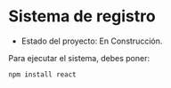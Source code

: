 <h1> Sistema de registro</h1>

- Estado del proyecto: En Construcción.

Para ejecutar el sistema, debes poner:

```npm install react```
